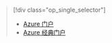 > [!div class="op_single_selector"]
> * [Azure 门户](../articles/storage/storage-enable-and-view-metrics.md)
> * [Azure 经典门户](../articles/storage/storage-enable-and-view-metrics-classic-portal.md)
> 
> 

